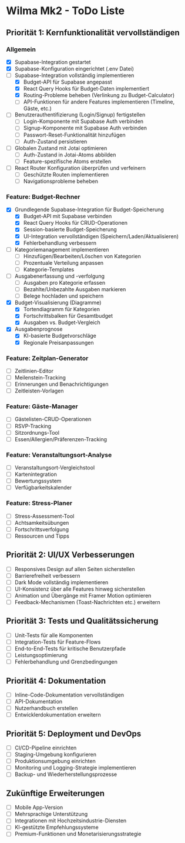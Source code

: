 # Wilma Mk2 - ToDo Liste

## Priorität 1: Kernfunktionalität vervollständigen

### Allgemein
- [x] Supabase-Integration gestartet
- [x] Supabase-Konfiguration eingerichtet (.env Datei)
- [ ] Supabase-Integration vollständig implementieren
  - [x] Budget-API für Supabase angepasst
  - [x] React Query Hooks für Budget-Daten implementiert
  - [x] Routing-Probleme beheben (Verlinkung zu Budget-Calculator)
  - [ ] API-Funktionen für andere Features implementieren (Timeline, Gäste, etc.)
- [ ] Benutzerauthentifizierung (Login/Signup) fertigstellen
  - [ ] Login-Komponente mit Supabase Auth verbinden
  - [ ] Signup-Komponente mit Supabase Auth verbinden
  - [ ] Passwort-Reset-Funktionalität hinzufügen
  - [ ] Auth-Zustand persistieren
- [ ] Globalen Zustand mit Jotai optimieren
  - [ ] Auth-Zustand in Jotai-Atoms abbilden
  - [ ] Feature-spezifische Atoms erstellen
- [ ] React Router Konfiguration überprüfen und verfeinern
  - [ ] Geschützte Routen implementieren
  - [ ] Navigationsprobleme beheben

### Feature: Budget-Rechner
- [x] Grundlegende Supabase-Integration für Budget-Speicherung
  - [x] Budget-API mit Supabase verbinden
  - [x] React Query Hooks für CRUD-Operationen
  - [x] Session-basierte Budget-Speicherung
  - [x] UI-Integration vervollständigen (Speichern/Laden/Aktualisieren)
  - [x] Fehlerbehandlung verbessern
- [ ] Kategoriemanagement implementieren
  - [ ] Hinzufügen/Bearbeiten/Löschen von Kategorien
  - [ ] Prozentuale Verteilung anpassen
  - [ ] Kategorie-Templates
- [ ] Ausgabenerfassung und -verfolgung
  - [ ] Ausgaben pro Kategorie erfassen
  - [ ] Bezahlte/Unbezahlte Ausgaben markieren
  - [ ] Belege hochladen und speichern
- [x] Budget-Visualisierung (Diagramme)
  - [x] Tortendiagramm für Kategorien
  - [x] Fortschrittsbalken für Gesamtbudget
  - [x] Ausgaben vs. Budget-Vergleich
- [x] Ausgabenprognose
  - [x] KI-basierte Budgetvorschläge
  - [x] Regionale Preisanpassungen

### Feature: Zeitplan-Generator
- [ ] Zeitlinien-Editor
- [ ] Meilenstein-Tracking
- [ ] Erinnerungen und Benachrichtigungen
- [ ] Zeitleisten-Vorlagen

### Feature: Gäste-Manager
- [ ] Gästelisten-CRUD-Operationen
- [ ] RSVP-Tracking
- [ ] Sitzordnungs-Tool
- [ ] Essen/Allergien/Präferenzen-Tracking

### Feature: Veranstaltungsort-Analyse
- [ ] Veranstaltungsort-Vergleichstool
- [ ] Kartenintegration
- [ ] Bewertungssystem
- [ ] Verfügbarkeitskalender

### Feature: Stress-Planer
- [ ] Stress-Assessment-Tool
- [ ] Achtsamkeitsübungen
- [ ] Fortschrittsverfolgung
- [ ] Ressourcen und Tipps

## Priorität 2: UI/UX Verbesserungen

- [ ] Responsives Design auf allen Seiten sicherstellen
- [ ] Barrierefreiheit verbessern
- [ ] Dark Mode vollständig implementieren
- [ ] UI-Konsistenz über alle Features hinweg sicherstellen
- [ ] Animation und Übergänge mit Framer Motion optimieren
- [ ] Feedback-Mechanismen (Toast-Nachrichten etc.) erweitern

## Priorität 3: Tests und Qualitätssicherung

- [ ] Unit-Tests für alle Komponenten
- [ ] Integration-Tests für Feature-Flows
- [ ] End-to-End-Tests für kritische Benutzerpfade
- [ ] Leistungsoptimierung
- [ ] Fehlerbehandlung und Grenzbedingungen

## Priorität 4: Dokumentation

- [ ] Inline-Code-Dokumentation vervollständigen
- [ ] API-Dokumentation
- [ ] Nutzerhandbuch erstellen
- [ ] Entwicklerdokumentation erweitern

## Priorität 5: Deployment und DevOps

- [ ] CI/CD-Pipeline einrichten
- [ ] Staging-Umgebung konfigurieren
- [ ] Produktionsumgebung einrichten
- [ ] Monitoring und Logging-Strategie implementieren
- [ ] Backup- und Wiederherstellungsprozesse

## Zukünftige Erweiterungen

- [ ] Mobile App-Version
- [ ] Mehrsprachige Unterstützung
- [ ] Integrationen mit Hochzeitsindustrie-Diensten
- [ ] KI-gestützte Empfehlungssysteme
- [ ] Premium-Funktionen und Monetarisierungsstrategie
